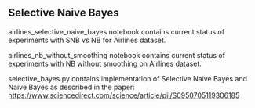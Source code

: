 ## Selective Naive Bayes

airlines_selective_naive_bayes notebook contains current status of experiments with SNB vs NB for Airlines dataset.

airlines_nb_without_smoothing notebook contains current status of experiments with NB without smoothing on Airlines dataset.


selective_bayes.py contains implementation of Selective Naive Bayes and Naive Bayes as described in the paper: https://www.sciencedirect.com/science/article/pii/S0950705119306185
